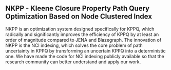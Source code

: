 ## NKPP - Kleene Closure Property Path Query Optimization Based on Node Clustered Index

NKPP is an optimization system designed specifically for KPPQ, which radically and significantly improves the efficiency of KPPQ by at least an order of magnitude compared to JENA and Blazegraph. The innovation of NKPP is the NCI indexing, which solves the core problem of path uncertainty in KPPQ by transforming an uncertain KPPQ into a deterministic one. We have made the code for NCI indexing publicly available so that the research community can better understand and apply our work.
